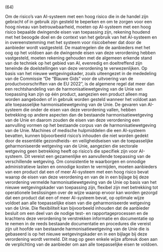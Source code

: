 (64)

Om de risico’s van AI-systeem met een hoog risico die in de handel zijn gebracht of in gebruik zijn gesteld te beperken en om te zorgen voor een hoog niveau van betrouwbaarheid, moeten op AI-systeem met een hoog risico bepaalde dwingende eisen van toepassing zijn, rekening houdend met het beoogde doel en de context van het gebruik van het AI-systeem en in overeenstemming met het systeem voor risicobeheer dat door de aanbieder wordt vastgesteld. De maatregelen die de aanbieders met het oog op het voldoen aan de dwingende eisen van deze verordening hebben vastgesteld, moeten rekening gehouden met de algemeen erkende stand van de techniek op het gebied van AI, evenredig en doeltreffend zijn teneinde de doelstellingen van deze verordening te verwezenlijken. Op basis van het nieuwe wetgevingskader, zoals uiteengezet in de mededeling van de Commissie “De “Blauwe Gids” voor de uitvoering van de productvoorschriften van de EU 2022”, is de algemene regel dat meer dan een rechtshandeling van de harmonisatiewetgeving van de Unie van toepassing kan zijn op één product, aangezien een product alleen mag worden aangeboden of in gebruik worden gesteld wanneer het voldoet aan alle toepasselijke harmonisatiewetgeving van de Unie. De gevaren van AI-systeem die onder de eisen van deze verordening vallen, hebben betrekking op andere aspecten dan de bestaande harmonisatiewetgeving van de Unie en daarom zouden de eisen van deze verordening een aanvulling vormen op het bestaande corpus van de harmonisatiewetgeving van de Unie. Machines of medische hulpmiddelen die een AI-systeem bevatten, kunnen bijvoorbeeld risico’s inhouden die niet worden gedekt door de essentiële gezondheids- en veiligheidseisen van de toepasselijke geharmoniseerde wetgeving van de Unie, aangezien die sectorale wetgeving geen betrekking heeft op risico’s die specifiek zijn voor AI-systeem. Dit vereist een gezamenlijke en aanvullende toepassing van de verschillende wetgeving. Om consistentie te waarborgen en onnodige administratieve lasten en onnodige kosten te vermijden, moeten aanbieders van een product dat een of meer AI-systeem met een hoog risico bevat waarop de eisen van deze verordening en van de in een bijlage bij deze verordening vermelde harmonisatiewetgeving van de Unie op basis van het nieuwe wetgevingskader van toepassing zijn, flexibel zijn met betrekking tot operationele beslissingen over de wijze waarop ervoor kan worden gezorgd dat een product dat een of meer AI-systeem bevat, op optimale wijze voldoet aan alle toepasselijke eisen van die geharmoniseerde wetgeving van de Unie. Die flexibiliteit kan bijvoorbeeld inhouden dat de aanbieder besluit om een deel van de nodige test- en rapportageprocessen en de krachtens deze verordening te verstrekken informatie en documentatie op te nemen in de reeds bestaande documentatie en procedures die vereist zijn uit hoofde van bestaande harmonisatiewetgeving van de Unie die is gebaseerd is op het nieuwe wetgevingskader en in een bijlage bij deze verordening wordt vermeld. Dit mag op geen enkele wijze afbreuk doen aan de verplichting van de aanbieder om aan alle toepasselijke eisen te voldoen.

